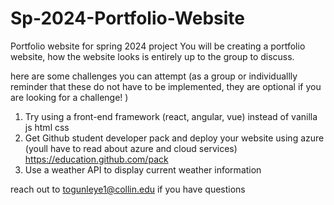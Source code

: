# Sp-2024-Portfolio-Website
Portfolio website for spring 2024 project
You will be creating a portfolio website, how the website looks is entirely up to the group to discuss.

here are some challenges you can attempt (as a group or individuallly reminder that these do not have to be implemented, they are optional if you are looking for a challenge! )

1. Try using a front-end framework (react, angular, vue) instead of vanilla js html css
2. Get Github student developer pack and deploy your website using azure (youll have to read about azure and cloud services) https://education.github.com/pack
3. Use a weather API to display current weather information


reach out to togunleye1@collin.edu if you have questions
